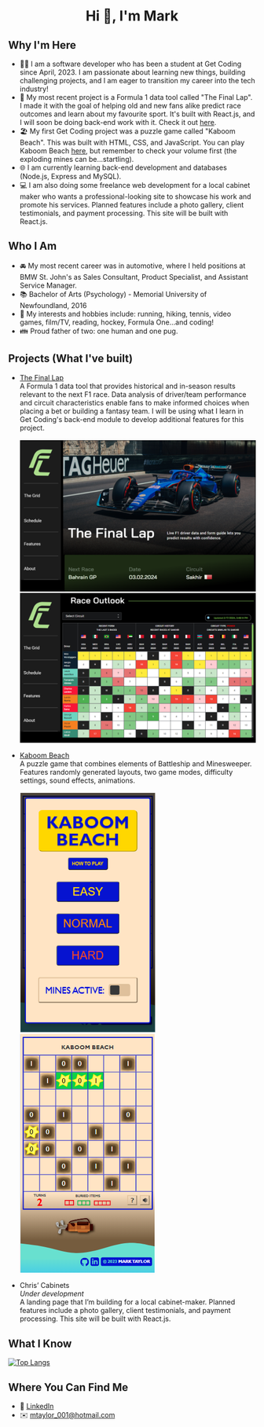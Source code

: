 <h1 align="center">Hi 👋, I'm Mark</h1>

## Why I'm Here
- 👩‍💻 I am a software developer who has been a student at Get Coding since April, 2023. I am passionate about learning new things, building challenging projects, and I am eager to transition my career into the tech industry!
- 🏁 My most recent project is a Formula 1 data tool called "The Final Lap". I made it with the goal of helping old and new fans alike predict race outcomes and learn about my favourite sport. It's built with React.js, and I will soon be doing back-end work with it. Check it out [here](https://marktaylor7.github.io/TheFinalLap/).
- :beach_umbrella: My first Get Coding project was a puzzle game called "Kaboom Beach". This was built with HTML, CSS, and JavaScript. You can play Kaboom Beach [here](https://marktaylor7.github.io/KaboomBeach/), but remember to check your volume first (the exploding mines can be...startling).
- 🌐 I am currently learning back-end development and databases (Node.js, Express and MySQL).
- 💻 I am also doing some freelance web development for a local cabinet maker who wants a professional-looking site to showcase his work and promote his services. Planned features include a photo gallery, client testimonials, and payment processing. This site will be built with React.js.

## Who I Am
- 🚘 My most recent career was in automotive, where I held positions at BMW St. John's as Sales Consultant, Product Specialist, and Assistant Service Manager.
- :books: Bachelor of Arts (Psychology) - Memorial University of Newfoundland, 2016
- :tennis: My interests and hobbies include: running, hiking, tennis, video games, film/TV, reading, hockey, Formula One...and coding!
- :family: Proud father of two: one human and one pug.

## Projects (What I've built)
- [The Final Lap](https://marktaylor7.github.io/TheFinalLap/)<br/>
A Formula 1 data tool that provides historical and in-season results relevant to the next F1 race.
Data analysis of driver/team performance and circuit characteristics enable fans to make informed choices when placing a bet or building a fantasy team.
I will be using what I learn in Get Coding's back-end module to develop additional features for this project.<br/><br/>
![Screenshot of project desktop site](screenshots/desktopTitle.png)
![Screenshot of project desktop site](screenshots/desktopTable.png)

- [Kaboom Beach](https://marktaylor7.github.io/KaboomBeach/)<br/>
A puzzle game that combines elements of Battleship and Minesweeper.
Features randomly generated layouts, two game modes, difficulty settings, sound effects, animations.<br/><br/>
![Screenshot of project desktop site](screenshots/mobileWelcomeScreenshot.png)
![Screenshot of project desktop site](screenshots/mobileScreenshot.png)

- Chris’ Cabinets<br/>
*Under development*<br/>
A landing page that I’m building for a local cabinet-maker. Planned features include a photo gallery, client testimonials, and payment processing. This site will be built with React.js.

## What I Know
[![Top Langs](https://github-readme-stats.vercel.app/api/top-langs/?username=MarkTaylor7)](https://github.com/MarkTaylor7/github-readme-stats)

## Where You Can Find Me
- :link: [LinkedIn](https://www.linkedin.com/in/marktaylor27/)
- ✉️ mtaylor_001@hotmail.com

